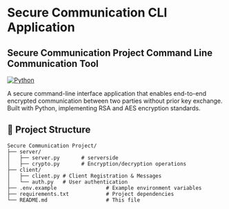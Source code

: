 # Secure Communication CLI Application

## Secure Communication Project Command Line Communication Tool

[![Python](https://img.shields.io/badge/python-3.8+-blue.svg)](https://www.python.org/downloads/)

A secure command-line interface application that enables end-to-end encrypted communication between two parties without prior key exchange. Built with Python, implementing RSA and AES encryption standards.

## 📁 Project Structure

```
Secure Communication Project/
├── server/
│   ├── server.py       # serverside
│   ├── crypto.py       # Encryption/decryption operations
├── client/
│   ├── client.py # Client Registration & Messages
│   └── auth.py   # User authentication
├── .env.example                # Example environment variables
├── requirements.txt            # Project dependencies
└── README.md                   # This file
```



<!-- # Secure Communication CLI Application

## Secure Communication Project Command Line Communication Tool

[![Python](https://img.shields.io/badge/python-3.8+-blue.svg)](https://www.python.org/downloads/)

A secure command-line interface application that enables end-to-end encrypted communication between two parties without prior key exchange. Built with Python, implementing RSA and AES encryption standards.

## 📁 Project Structure

## 🚀 Features

- **Secure Key Management**
  - RSA-2048 key pair generation
  - Secure key storage
  - Automatic key exchange

- **Message Security**
  - AES-256 message encryption
  - End-to-end encryption
  - Message integrity verification

- **User Authentication**
  - Secure user registration
  - Session management
  - Two-factor authentication support

## 🛠️ Installation

1. Clone the repository:
```bash
git clone 
cd Secure-Communication
```

2. Create and activate virtual environment:
```bash
python -m venv venv
source venv/bin/activate  # On Windows: venv\Scripts\activate
```

3. Install dependencies:
```bash
pip install -r requirements.txt
```

4. Set up environment variables:
```bash
cp .env
# Edit .env with your configurations
```

## 📝 Configuration

Create a `.env` file with the following variables:
```env
SECRET_KEY=your_secret_key
STORAGE_PATH=/path/to/storage
DEBUG_MODE=False
```

## 💻 Usage

1. Start the application:

- 1.1. Run server.py
```bash
python server/server.py
```
- 1.2. Run client.py
```bash
python client/client.py
```
- - Note: You have to run server.py onces. Client.py for twice for two user (like: john, alice) for registration and sending & reading message.

2. Register your users:
- 2.1. # client.py 1
```bash
messenger> register "John"
```
- 2.2. # client.py 2
```bash
messenger> register "John"
```

3. Send a message:
```bash
messenger> send "John" message "Hello Alice, I am John!"
```

4. Read messages:
```bash
messenger> message
```

## 🔐 Security Features

### Key Management
- RSA-2048 for asymmetric encryption
- Secure key storage using environment variables
- Regular key rotation support

### Message Security
- AES-256 for symmetric message encryption
- SHA-256 for message integrity
- Perfect forward secrecy

### Authentication
- Secure password hashing
- Session management
- Rate limiting


## 📦 Dependencies

- Flask
- flask-sqlalchemy
- flask-mail
- cryptography
- pyjwt
- werkzeug
- python-dotenv

## 🤝 Contributing

1. Fork the repository
2. Create your branch:

```bash
git checkout -b "branch"
```
3. Commit your changes:
```bash
git commit -m "your commit message"
```
4. Push to the branch:
```bash
git push origin "branch"
```
5. Open a Pull Request


## ⚠️ Security Considerations

- Keep your private key secure
- Don't share sensitive information in debug logs
- Regularly update dependencies
- Use strong passwords
- Enable two-factor authentication when possible

## 👥 Authors

- @Hazim466

## 🙏 Acknowledgments

- Cryptography library developers
- Security researchers and testers
- Open source community -->